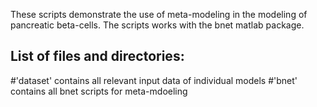 These scripts demonstrate the use of meta-modeling in the modeling of pancreatic beta-cells.
The scripts works with the bnet matlab package.

## List of files and directories:
#'dataset'	contains all relevant input data of individual models
#'bnet'	contains all bnet scripts for meta-mdoeling
